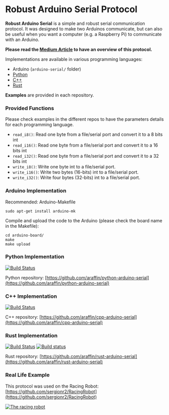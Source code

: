 # Robust Arduino Serial Protocol

**Robust Arduino Serial** is a simple and robust serial communication protocol. It was designed to make two Arduinos communicate, but can also be useful when you want a computer (e.g. a Raspberry Pi) to communicate with an Arduino.

**Please read the [Medium Article](https://medium.com/@araffin/simple-and-robust-computer-arduino-serial-communication-f91b95596788) to have an overview of this protocol.**

Implementations are available in various programming languages:

- Arduino (`arduino-serial/` folder)
- [Python](https://github.com/araffin/python-arduino-serial)
- [C++](https://github.com/araffin/cpp-arduino-serial)
- [Rust](https://github.com/araffin/rust-arduino-serial)


**Examples** are provided in each repository.

### Provided Functions

Please check examples in the different repos to have the parameters details for each programming language.

- `read_i8()`: Read one byte from a file/serial port and convert it to a 8 bits int
- `read_i16()`: Read one byte from a file/serial port and convert it to a 16 bits int
- `read_i32()`: Read one byte from a file/serial port and convert it to a 32 bits int
- `write_i8()`: Write one byte int to a file/serial port.
- `write_i16()`: Write two bytes (16-bits) int to a file/serial port.
- `write_i32()`: Write four bytes (32-bits) int to a file/serial port.


### Arduino Implementation

Recommended: Arduino-Makefile
```
sudo apt-get install arduino-mk
```

Compile and upload the code to the Arduino (please check the board name in the Makefile):
```
cd arduino-board/
make
make upload
```

### Python Implementation

[![Build Status](https://travis-ci.org/araffin/python-arduino-serial.svg?branch=master)](https://travis-ci.org/araffin/python-arduino-serial)

Python repository: [https://github.com/araffin/python-arduino-serial](https://github.com/araffin/python-arduino-serial)

### C++ Implementation

[![Build Status](https://travis-ci.org/araffin/cpp-arduino-serial.svg?branch=master)](https://travis-ci.org/araffin/cpp-arduino-serial)


C++ repository: [https://github.com/araffin/cpp-arduino-serial](https://github.com/araffin/cpp-arduino-serial)


### Rust Implementation

[![Build Status](https://travis-ci.org/araffin/rust-arduino-serial.svg?branch=master)](https://travis-ci.org/araffin/rust-arduino-serial) [![Build status](https://ci.appveyor.com/api/projects/status/h0ejgesat0nnpahc/branch/master?svg=true)](https://ci.appveyor.com/project/araffin/rust-arduino-serial/branch/master)

Rust repository: [https://github.com/araffin/rust-arduino-serial](https://github.com/araffin/rust-arduino-serial)

### Real Life Example

This protocol was used on the Racing Robot: [https://github.com/sergionr2/RacingRobot](https://github.com/sergionr2/RacingRobot)

[![The racing robot](https://cdn-images-1.medium.com/max/2000/1*UsmiJ4IzXi6U9svKjB22zw.jpeg)](https://www.youtube.com/watch?v=xhI71ZdSh6k)
